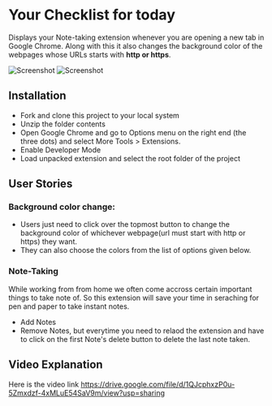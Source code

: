 # Your Checklist for today
Displays your Note-taking extension whenever you are opening a new tab in Google Chrome. Along with this it also changes the background color of the webpages whose URLs starts with <strong>http or https</strong>.


![Screenshot](https://github.com/ayush78781/Chrome-extensions/blob/ayush78781/chrome-extension/add/To-do%20extension/images/dev7-100%3B1.PNG)
![Screenshot](https://github.com/ayush78781/Chrome-extensions/blob/ayush78781/chrome-extension/add/To-do%20extension/images/dev7-100%3B2.PNG)

## Installation
* Fork and clone this project to your local system
* Unzip the folder contents
* Open Google Chrome and go to Options menu on the right end (the three dots) and select More Tools > Extensions.
* Enable Developer Mode
* Load unpacked extension and select the root folder of the project

## User Stories
### Background color change:
* Users just need to click over the topmost button to change the background color of whichever webpage(url must start with http or https) they want.
* They can also choose the colors from the list of options given below.
### Note-Taking 
While working from from home we often come accross certain important things to take note of. So this extension will save your time in seraching for pen and paper to take instant notes.
* Add Notes
* Remove Notes, but everytime you need to relaod the extension and have to click on the first Note's delete button to delete the last note taken.

## Video Explanation
Here is the video link https://drive.google.com/file/d/1QJcphxzP0u-5Zmxdzf-4xMLuE54SaV9m/view?usp=sharing
